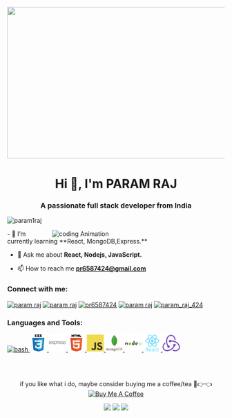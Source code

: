 <a href="#"><img width="1010px" height="350px" src="https://www.greenpeace.org/static/planet4-handbook-stateless/2018/05/a62c7e2a-deploy-me-baby.gif" /></a>
<h1 align="center">Hi 👋, I'm PARAM RAJ</h1>
<h3 align="center">A passionate full stack developer from India</h3>

<p align="left"> <img src="https://komarev.com/ghpvc/?username=param1raj&label=Profile%20views&color=0e75b6&style=flat" alt="param1raj" /> </p>
<img align="right" alt="coding Animation" width="400" src="https://media.tenor.com/2uyENRmiUt0AAAAC/coding.gif">
- 🌱 I’m currently learning **React, MongoDB,Express.**

- 💬 Ask me about **React, Nodejs, JavaScript.**

- 📫 How to reach me **pr6587424@gmail.com**

<h3 align="left">Connect with me:</h3>

<p align="left">
<a href="https://twitter.com/param raj" target="blank"><img align="center" src="https://raw.githubusercontent.com/rahuldkjain/github-profile-readme-generator/master/src/images/icons/Social/twitter.svg" alt="param raj" height="30" width="40" /></a>
<a href="https://linkedin.com/in/param raj" target="blank"><img align="center" src="https://raw.githubusercontent.com/rahuldkjain/github-profile-readme-generator/master/src/images/icons/Social/linked-in-alt.svg" alt="param raj" height="30" width="40" /></a>
<a href="https://codesandbox.com/pr6587424" target="blank"><img align="center" src="https://raw.githubusercontent.com/rahuldkjain/github-profile-readme-generator/master/src/images/icons/Social/codesandbox.svg" alt="pr6587424" height="30" width="40" /></a>
<a href="https://fb.com/param raj" target="blank"><img align="center" src="https://raw.githubusercontent.com/rahuldkjain/github-profile-readme-generator/master/src/images/icons/Social/facebook.svg" alt="param raj" height="30" width="40" /></a>
<a href="https://instagram.com/param_raj_424" target="blank"><img align="center" src="https://raw.githubusercontent.com/rahuldkjain/github-profile-readme-generator/master/src/images/icons/Social/instagram.svg" alt="param_raj_424" height="30" width="40" /></a>
</p>

<h3 align="left">Languages and Tools:</h3>
<p align="left"> <a href="https://www.gnu.org/software/bash/" target="_blank" rel="noreferrer"> <img src="https://www.vectorlogo.zone/logos/gnu_bash/gnu_bash-icon.svg" alt="bash" width="40" height="40" color='white'/> </a> <a href="https://www.w3schools.com/css/" target="_blank" rel="noreferrer"> <img src="https://raw.githubusercontent.com/devicons/devicon/master/icons/css3/css3-original-wordmark.svg" alt="css3" width="40" height="40"/> </a> <a href="https://expressjs.com" target="_blank" rel="noreferrer"> <img src="https://raw.githubusercontent.com/devicons/devicon/master/icons/express/express-original-wordmark.svg" alt="express" width="40" height="40"/> </a> <a href="https://www.w3.org/html/" target="_blank" rel="noreferrer"> <img src="https://raw.githubusercontent.com/devicons/devicon/master/icons/html5/html5-original-wordmark.svg" alt="html5" width="40" height="40"/> </a> <a href="https://developer.mozilla.org/en-US/docs/Web/JavaScript" target="_blank" rel="noreferrer"> <img src="https://raw.githubusercontent.com/devicons/devicon/master/icons/javascript/javascript-original.svg" alt="javascript" width="40" height="40"/> </a> <a href="https://www.mongodb.com/" target="_blank" rel="noreferrer"> <img src="https://raw.githubusercontent.com/devicons/devicon/master/icons/mongodb/mongodb-original-wordmark.svg" alt="mongodb" width="40" height="40"/> </a> <a href="https://nodejs.org" target="_blank" rel="noreferrer"> <img src="https://raw.githubusercontent.com/devicons/devicon/master/icons/nodejs/nodejs-original-wordmark.svg" alt="nodejs" width="40" height="40"/> </a> <a href="https://reactjs.org/" target="_blank" rel="noreferrer"> <img src="https://raw.githubusercontent.com/devicons/devicon/master/icons/react/react-original-wordmark.svg" alt="react" width="40" height="40"/> </a> <a href="https://redux.js.org" target="_blank" rel="noreferrer"> <img src="https://raw.githubusercontent.com/devicons/devicon/master/icons/redux/redux-original.svg" alt="redux" width="40" height="40"/> </a> </p>
<br>
<br>
<p align="center">
if you like what i do, maybe consider buying me a coffee/tea 🥺👉👈<br>
<a href="https://buymeacoffee.com/vishnudas" target="_blank"><img src="https://cdn.buymeacoffee.com/buttons/v2/default-red.png" alt="Buy Me A Coffee" width="150" ></a><br>
</p>
<div align="center">
<img src="http://github-profile-summary-cards.vercel.app/api/cards/repos-per-language?username=param1raj&theme=github_dark">
<img src="http://github-profile-summary-cards.vercel.app/api/cards/stats?username=param1raj&theme=github_dark">
<img src="http://github-profile-summary-cards.vercel.app/api/cards/profile-details?username=param1raj&theme=github_dark">
</div>
